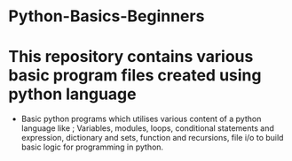 # Python-Basics-Beginners
 # This repository contains various basic program files created using python language
 - Basic python programs which utilises various content of a python language like ; Variables, modules, loops, conditional statements and expression, dictionary and sets, function and recursions, file i/o to build basic logic for programming in python.
